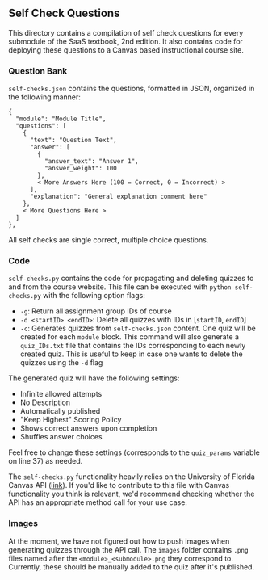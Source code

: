 ## Self Check Questions
This directory contains a compilation of self check questions for every submodule of the SaaS textbook, 2nd edition. It also contains code for deploying these questions to a Canvas based instructional course site.

### Question Bank

`self-checks.json` contains the questions, formatted in JSON, organized in the following manner:
```
{
  "module": "Module Title",
  "questions": [
    {
      "text": "Question Text",
      "answer": [
        {
          "answer_text": "Answer 1",
          "answer_weight": 100
        },
        < More Answers Here (100 = Correct, 0 = Incorrect) >
      ],
      "explanation": "General explanation comment here"
    },
    < More Questions Here >
  ]
},
```
All self checks are single correct, multiple choice questions.

### Code

`self-checks.py` contains the code for propagating and deleting quizzes to and from the course website. This file can be executed with `python self-checks.py` with the following option flags:
* `-g`: Return all assignment group IDs of course
* `-d <startID> <endID>`: Delete all quizzes with IDs in [`startID`, `endID`]
* `-c`: Generates quizzes from `self-checks.json` content. One quiz will be created for each `module` block. This command will also generate a `quiz_IDs.txt` file that contains the IDs corresponding to each newly created quiz. This is useful to keep in case one wants to delete the quizzes using the `-d` flag

The generated quiz will have the following settings:
* Infinite allowed attempts
* No Description
* Automatically published
* "Keep Highest" Scoring Policy
* Shows correct answers upon completion
* Shuffles answer choices

Feel free to change these settings (corresponds to the `quiz_params` variable on line 37) as needed.

The `self-checks.py` functionality heavily relies on the University of Florida Canvas API ([link](https://readthedocs.org/projects/canvasapi/downloads/pdf/latest/)). If you'd like to contribute to this file with Canvas functionality you think is relevant, we'd recommend checking whether the API has an appropriate method call for your use case.

### Images

At the moment, we have not figured out how to push images when generating quizzes through the API call. The `images` folder contains `.png` files named after the `<module>_<submodule>.png` they correspond to. Currently, these should be manually added to the quiz after it's published.
